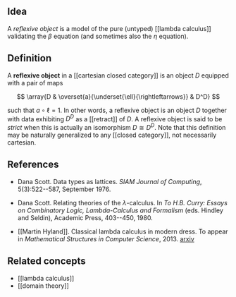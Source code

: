 ## Idea

A _reflexive object_ is a model of the pure (untyped) [[lambda calculus]] validating the $\beta$ equation (and sometimes also the $\eta$ equation).

## Definition

A **reflexive object** in a [[cartesian closed category]] is an object $D$ equipped with a pair of maps

$$
\array{D & \overset{a}{\underset{\ell}{\rightleftarrows}} & D^D} 
$$

such that $a \circ \ell = 1$.  In other words, a reflexive object is an object $D$ together with data exhibiting $D^D$ as a [[retract]] of $D$.   A reflexive object is said to be *strict* when this is actually an isomorphism $D \cong D^D$.  Note that this definition may be naturally generalized to any [[closed category]], not necessarily cartesian.

## References

* Dana Scott. Data types as lattices. _SIAM Journal of Computing_, 5(3):522--587, September 1976.

* Dana Scott. Relating theories of the $\lambda$-calculus. In _To H.B. Curry: Essays on Combinatory Logic, Lambda-Calculus and Formalism_ (eds. Hindley and Seldin), Academic Press, 403--450, 1980.

* [[Martin Hyland]]. Classical lambda calculus in modern dress. To appear in _Mathematical Structures in Computer Science_, 2013. [arxiv](http://arxiv.org/abs/1211.5762)

## Related concepts

* [[lambda calculus]]
* [[domain theory]]